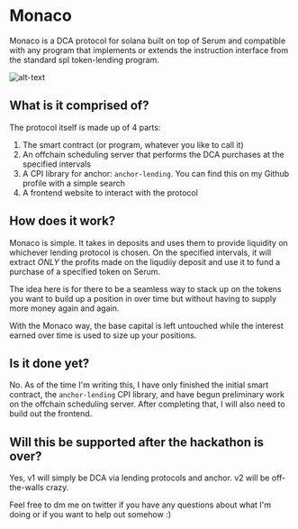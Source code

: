# Monaco

Monaco is a DCA protocol for solana built on top of Serum and compatible with any program that implements or extends the instruction interface from the standard spl token-lending program.

![alt-text](https://i.imgur.com/bN6r9js.png)

## What is it comprised of?

The protocol itself is made up of 4 parts:

1. The smart contract (or program, whatever you like to call it)
2. An offchain scheduling server that performs the DCA purchases at the specified intervals
3. A CPI library for anchor: `anchor-lending`. You can find this on my Github profile with a simple search
4. A frontend website to interact with the protocol

## How does it work?

Monaco is simple. It takes in deposits and uses them to provide liquidity on whichever lending protocol is chosen. On the specified intervals, it will extract _ONLY_ the profits made on the liqudiiy deposit and use it to fund a purchase of a specified token on Serum.

The idea here is for there to be a seamless way to stack up on the tokens you want to build up a position in over time but without having to supply more money again and again.

With the Monaco way, the base capital is left untouched while the interest earned over time is used to size up your positions.

## Is it done yet?

No. As of the time I'm writing this, I have only finished the initial smart contract, the `anchor-lending` CPI library, and have begun preliminary work on the offchain scheduling server. After completing that, I will also need to build out the frontend.

## Will this be supported after the hackathon is over?

Yes, v1 will simply be DCA via lending protocols and anchor. v2 will be off-the-walls crazy.

Feel free to dm me on twitter if you have any questions about what I'm doing or if you want to help out somehow :)
